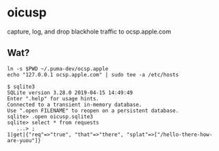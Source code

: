 # oicusp
capture, log, and drop blackhole traffic to ocsp.apple.com


## Wat?

```
ln -s $PWD ~/.puma-dev/ocsp.apple
echo "127.0.0.1 ocsp.apple.com" | sudo tee -a /etc/hosts
```

```
$ sqlite3
SQLite version 3.28.0 2019-04-15 14:49:49
Enter ".help" for usage hints.
Connected to a transient in-memory database.
Use ".open FILENAME" to reopen on a persistent database.
sqlite> .open oicusp.sqlite3
sqlite> select * from requests
   ...> ;
1|get|{"req"=>"true", "that"=>"there", "splat"=>["/hello-there-how-are-yuou"]}
```
